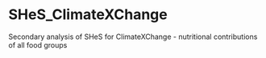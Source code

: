 # SHeS_ClimateXChange
Secondary analysis of SHeS for ClimateXChange - nutritional contributions of all food groups
